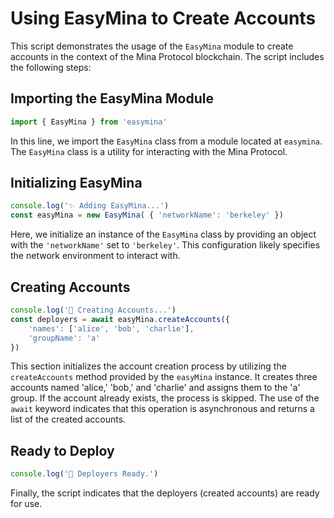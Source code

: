 # Using EasyMina to Create Accounts

This script demonstrates the usage of the `EasyMina` module to create accounts in the context of the Mina Protocol blockchain. The script includes the following steps:

## Importing the EasyMina Module

```javascript
import { EasyMina } from 'easymina'
```

In this line, we import the `EasyMina` class from a module located at `easymina`. The `EasyMina` class is a utility for interacting with the Mina Protocol.

## Initializing EasyMina

```javascript
console.log('✨ Adding EasyMina...')
const easyMina = new EasyMina( { 'networkName': 'berkeley' })
```

Here, we initialize an instance of the `EasyMina` class by providing an object with the `'networkName'` set to `'berkeley'`. This configuration likely specifies the network environment to interact with.

## Creating Accounts

```javascript
console.log('🔑 Creating Accounts...')
const deployers = await easyMina.createAccounts({
    'names': ['alice', 'bob', 'charlie'],
    'groupName': 'a'
})
```

This section initializes the account creation process by utilizing the `createAccounts` method provided by the `easyMina` instance. It creates three accounts named 'alice,' 'bob,' and 'charlie' and assigns them to the 'a' group. If the account already exists, the process is skipped. The use of the `await` keyword indicates that this operation is asynchronous and returns a list of the created accounts.

## Ready to Deploy

```javascript
console.log('🚀 Deployers Ready.')
```

Finally, the script indicates that the deployers (created accounts) are ready for use.